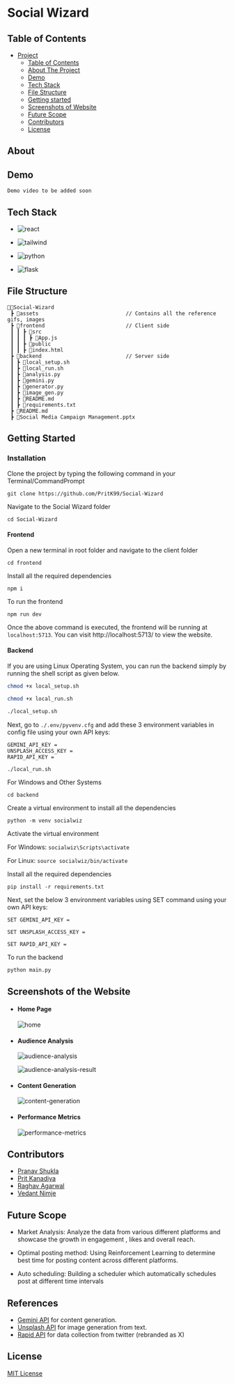 # Social Wizard

## Table of Contents

- [Project](#social-wizard)
  - [Table of Contents](#table-of-contents)
  - [About The Project](#about)
  - [Demo](#demo)
  - [Tech Stack](#tech-stack)
  - [File Structure](#file-structure)
  - [Getting started](#Getting-Started)
  - [Screenshots of Website](#screenshots-of-website)
  - [Future Scope](#future-scope)
  - [Contributors](#contributors)
  - [License](#license)

## About


## Demo

```
Demo video to be added soon
```

## Tech Stack

- ![react](https://img.shields.io/badge/React-20232A?style=for-the-badge&logo=react&logoColor=61DAFB)

- ![tailwind](https://img.shields.io/badge/Tailwind_CSS-38B2AC?style=for-the-badge&logo=tailwind-css&logoColor=white)

- ![python](https://img.shields.io/badge/Python-FFD43B?style=for-the-badge&logo=python&logoColor=blue)

- ![flask](https://img.shields.io/badge/flask-%23000.svg?style=for-the-badge&logo=flask&logoColor=white)

## File Structure
```
👨‍💻Social-Wizard
 ┣ 📂assets                            // Contains all the reference gifs, images
 ┣ 📂frontend                          // Client side       
 ┃ ┃ ┣ 📂src                                       
 ┃ ┃ ┃ ┣ 📄App.js
 ┃ ┃ ┣ 📂public 
 ┃ ┃ ┣ 📄index.html
 ┣ 📂backend                           // Server side
 ┃ ┣ 📄local_setup.sh
 ┃ ┣ 📄local_run.sh
 ┃ ┣ 📄analysis.py
 ┃ ┣ 📄gemini.py
 ┃ ┣ 📄generator.py
 ┃ ┣ 📄image_gen.py
 ┃ ┣ 📄README.md 
 ┃ ┣ 📄requirements.txt      
 ┣ 📄README.md
 ┣ 📄Social Media Campaign Management.pptx
``` 

## Getting Started

### Installation

Clone the project by typing the following command in your Terminal/CommandPrompt

```
git clone https://github.com/PritK99/Social-Wizard
```
Navigate to the Social Wizard folder

```
cd Social-Wizard
```

#### Frontend

Open a new terminal in root folder and navigate to the client folder

```
cd frontend
```

Install all the required dependencies

```
npm i
```

To run the frontend

```
npm run dev
```

Once the above command is executed, the frontend will be running at ```localhost:5713```. You can visit http://localhost:5713/ to view the website.

#### Backend

If you are using Linux Operating System, you can run the backend simply by running the shell script as given below.

```bash
chmod +x local_setup.sh
```

```bash
chmod +x local_run.sh
```

```bash
./local_setup.sh
```

Next, go to ```./.env/pyvenv.cfg``` and add these 3 environment variables in config file using your own API keys:

```
GEMINI_API_KEY = 
UNSPLASH_ACCESS_KEY = 
RAPID_API_KEY = 
```

```bash
./local_run.sh
```

For Windows and Other Systems

```
cd backend
```

Create a virtual environment to install all the dependencies

```
python -m venv socialwiz
```

Activate the virtual environment

For Windows: ```socialwiz\Scripts\activate```

For Linux: ```source socialwiz/bin/activate```

Install all the required dependencies

```
pip install -r requirements.txt
```

Next, set the below 3 environment variables using SET command using your own API keys:

```
SET GEMINI_API_KEY = 
```
```
SET UNSPLASH_ACCESS_KEY = 
```
```
SET RAPID_API_KEY = 
```

To run the backend

```
python main.py
```

## Screenshots of the Website

- #### Home Page

    ![home](./assets/home-image.png)

- #### Audience Analysis

    ![audience-analysis](./assets/audience-analysis.png)

    ![audience-analysis-result](./assets/audience-analysis-result.png)

- #### Content Generation

    ![content-generation](./assets/content-generation.png)

- #### Performance Metrics

    ![performance-metrics](./assets/performance-metrics.png)


## Contributors

- [Pranav Shukla](https://github.com/pranavshuklaa)
- [Prit Kanadiya](https://github.com/PritK99)
- [Raghav Agarwal](https://github.com/Raghav323)
- [Vedant Nimje](https://github.com/vrnimje)

## Future Scope

* Market Analysis: Analyze the data from various different platforms and showcase the growth in engagement , likes and overall reach.

* Optimal posting method: Using Reinforcement Learning to determine best time for posting content across different platforms.

* Auto scheduling: Building a scheduler which automatically schedules post at different time intervals

## References
- [Gemini API](https://ai.google.dev/) for content generation.
- [Unsplash API](https://unsplash.com/developers) for image generation from text.
- [Rapid API](https://rapidapi.com/) for data collection from twitter (rebranded as X)

## License
[MIT License](https://opensource.org/licenses/MIT)
